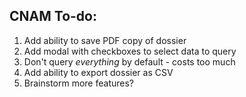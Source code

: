 ## CNAM To-do:

1. Add ability to save PDF copy of dossier
2. Add modal with checkboxes to select data to query
3. Don't query *everything* by default - costs too much
4. Add ability to export dossier as CSV
5. Brainstorm more features?
